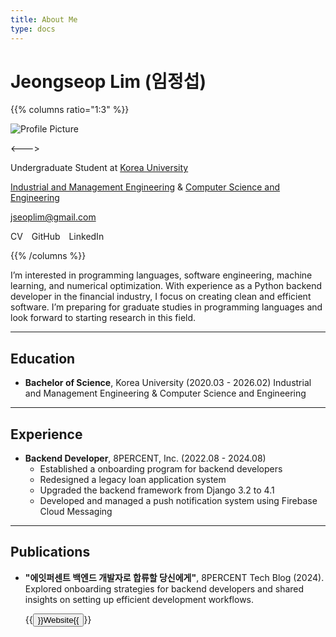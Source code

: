 ```yaml
---
title: About Me
type: docs
---
```


# Jeongseop Lim (임정섭)

{{% columns ratio="1:3" %}} <!-- begin columns block -->

![Profile Picture](/images/profile.jpg)

<---> <!-- magic separator, between columns -->

Undergraduate Student at [Korea University](https://www.korea.ac.kr/sites/ko/index.do)

[Industrial and Management Engineering](https://ie.korea.ac.kr/ie/index.do) & [Computer Science and Engineering](https://cs.korea.ac.kr/cs/index.do)

<i class="fas fa-envelope"></i> <jseoplim@gmail.com>

<!-- [![CV](https://img.shields.io/badge/CV-Download-green)](/pdf/cv.pdf)
[![GitHub](https://img.shields.io/badge/GitHub-Profile-black?logo=github)](https://github.com/jseop-lim)
[![LinkedIn](https://img.shields.io/badge/LinkedIn-Profile-blue?logo=linkedin)](https://www.linkedin.com/in/jseop-lim) -->

<a href="/pdf/cv.pdf" target="_blank" rel="noopener noreferrer" style="text-decoration: none;">
  <i class="fas fa-file-pdf" style="color: #FD0E02; font-size: 1.2em;"></i> CV
</a>
<a href="https://github.com/jseop-lim" target="_blank" rel="noopener noreferrer" style="text-decoration: none; margin-left: 10px;">
  <i class="fab fa-github" style="color: #1A1F25; font-size: 1.2em;"></i> GitHub
</a>
<a href="https://www.linkedin.com/in/jseop-lim" target="_blank" rel="noopener noreferrer" style="text-decoration: none; margin-left: 10px;">
  <i class="fab fa-linkedin" style="color: #0B66C2; font-size: 1.2em;"></i> LinkedIn
</a>

{{% /columns %}}

I’m interested in programming languages, software engineering, machine learning, and numerical optimization. With experience as a Python backend developer in the financial industry, I focus on creating clean and efficient software. I’m preparing for graduate studies in programming languages and look forward to starting research in this field.

---

## Education

- **Bachelor of Science**, Korea University (2020.03 - 2026.02)
  Industrial and Management Engineering & Computer Science and Engineering

---

## Experience

- **Backend Developer**, 8PERCENT, Inc. (2022.08 - 2024.08)
  - Established a onboarding program for backend developers
  - Redesigned a legacy loan application system
  - Upgraded the backend framework from Django 3.2 to 4.1
  - Developed and managed a push notification system using Firebase Cloud Messaging

---

## Publications

- **"에잇퍼센트 백엔드 개발자로 합류할 당신에게"**, 8PERCENT Tech Blog (2024).
  Explored onboarding strategies for backend developers and shared insights on setting up efficient development workflows.
  
  {{<button href="https://8percent.github.io/2024-07-14/%EB%B0%B1%EC%97%94%EB%93%9C-%EC%98%A8%EB%B3%B4%EB%94%A9-%EC%88%98%EB%A6%BD/" target="_blank" rel="noopener noreferrer">}}Website{{</button>}}
